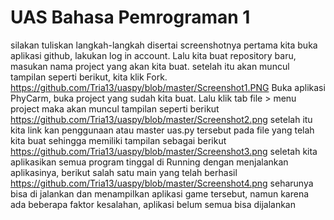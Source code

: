 # UAS Bahasa Pemrograman 1

silakan tuliskan langkah-langkah disertai screenshotnya
pertama kita buka aplikasi github, lakukan log in account. Lalu kita buat repository baru, masukan nama project yang akan kita buat. setelah itu akan muncul tampilan seperti berikut, kita klik Fork. https://github.com/Tria13/uaspy/blob/master/Screenshot1.PNG
Buka aplikasi PhyCarm, buka project yang sudah kita buat. Lalu klik tab file > menu project maka akan muncul tampilan seperti berikut https://github.com/Tria13/uaspy/blob/master/Screenshot2.png
setelah itu kita link kan penggunaan atau master uas.py tersebut pada file yang telah kita buat sehingga memiliki tampilan sebagai berikut https://github.com/Tria13/uaspy/blob/master/Screenshot3.png 
seletah kita aplikasikan semua program tinggal di Running dengan menjalankan aplikasinya, berikut salah satu main yang telah berhasil https://github.com/Tria13/uaspy/blob/master/Screenshot4.png
seharunya bisa di jalankan dan menampilkan aplikasi game tersebut, namun karena ada beberapa faktor kesalahan, aplikasi belum semua bisa dijalankan
